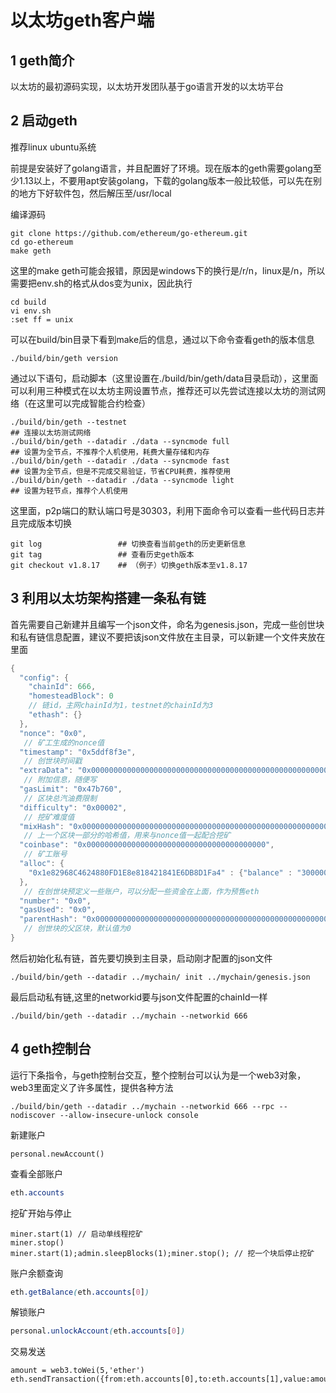 # 以太坊geth客户端

## 1 geth简介

以太坊的最初源码实现，以太坊开发团队基于go语言开发的以太坊平台

## 2 启动geth

推荐linux ubuntu系统

前提是安装好了golang语言，并且配置好了环境。现在版本的geth需要golang至少1.13以上，不要用apt安装golang，下载的golang版本一般比较低，可以先在别的地方下好软件包，然后解压至/usr/local 

编译源码

```
git clone https://github.com/ethereum/go-ethereum.git
cd go-ethereum
make geth
```

这里的make geth可能会报错，原因是windows下的换行是/r/n，linux是/n，所以需要把env.sh的格式从dos变为unix，因此执行

```
cd build
vi env.sh
:set ff = unix
```

可以在build/bin目录下看到make后的信息，通过以下命令查看geth的版本信息

```
./build/bin/geth version
```

通过以下语句，启动脚本（这里设置在./build/bin/geth/data目录启动），这里面可以利用三种模式在以太坊主网设置节点，推荐还可以先尝试连接以太坊的测试网络（在这里可以完成智能合约检查）

```
./build/bin/geth --testnet
## 连接以太坊测试网络
./build/bin/geth --datadir ./data --syncmode full 
## 设置为全节点，不推荐个人机使用，耗费大量存储和内存
./build/bin/geth --datadir ./data --syncmode fast
## 设置为全节点，但是不完成交易验证，节省CPU耗费，推荐使用
./build/bin/geth --datadir ./data --syncmode light
## 设置为轻节点，推荐个人机使用
```

这里面，p2p端口的默认端口号是30303，利用下面命令可以查看一些代码日志并且完成版本切换

```
git log                 ## 切换查看当前geth的历史更新信息
git tag                 ## 查看历史geth版本
git checkout v1.8.17    ## （例子）切换geth版本至v1.8.17
```

## 3 利用以太坊架构搭建一条私有链

首先需要自己新建并且编写一个json文件，命名为genesis.json，完成一些创世块和私有链信息配置，建议不要把该json文件放在主目录，可以新建一个文件夹放在里面

```go
{
  "config": {
    "chainId": 666, 
    "homesteadBlock": 0
    // 链id，主网chainId为1，testnet的chainId为3
    "ethash": {}
  },
  "nonce": "0x0",
   // 矿工生成的nonce值
  "timestamp": "0x5ddf8f3e",
   // 创世块时间戳
  "extraData": "0x0000000000000000000000000000000000000000000000000000000000000000",
   // 附加信息，随便写
  "gasLimit": "0x47b760",
   // 区块总汽油费限制
  "difficulty": "0x00002",
   // 挖矿难度值
  "mixHash": "0x0000000000000000000000000000000000000000000000000000000000000000",
   // 上一个区块一部分的哈希值，用来与nonce值一起配合挖矿
  "coinbase": "0x0000000000000000000000000000000000000000",
   // 矿工账号
  "alloc": {
    "0x1e82968C4624880FD1E8e818421841E6DB8D1Fa4" : {"balance" : "30000000000000000000"}
  },
   // 在创世块预定义一些账户，可以分配一些资金在上面，作为预售eth
  "number": "0x0",
  "gasUsed": "0x0",
  "parentHash": "0x0000000000000000000000000000000000000000000000000000000000000000"
   // 创世块的父区块，默认值为0
}
```

然后初始化私有链，首先要切换到主目录，启动刚才配置的json文件

```
./build/bin/geth --datadir ../mychain/ init ../mychain/genesis.json
```

最后启动私有链,这里的networkid要与json文件配置的chainId一样

```
./build/bin/geth --datadir ../mychain --networkid 666 
```

## 4 geth控制台

运行下条指令，与geth控制台交互，整个控制台可以认为是一个web3对象，web3里面定义了许多属性，提供各种方法

```
./build/bin/geth --datadir ../mychain --networkid 666 --rpc --nodiscover --allow-insecure-unlock console 
```

新建账户

```
personal.newAccount()
```

查看全部账户

```css
eth.accounts
```

挖矿开始与停止

```
miner.start(1) // 启动单线程挖矿
miner.stop()
miner.start(1);admin.sleepBlocks(1);miner.stop(); // 挖一个块后停止挖矿
```

账户余额查询

```css
eth.getBalance(eth.accounts[0])
```

解锁账户

```css
personal.unlockAccount(eth.accounts[0])
```

交易发送

```
amount = web3.toWei(5,'ether')
eth.sendTransaction({from:eth.accounts[0],to:eth.accounts[1],value:amount})
```

